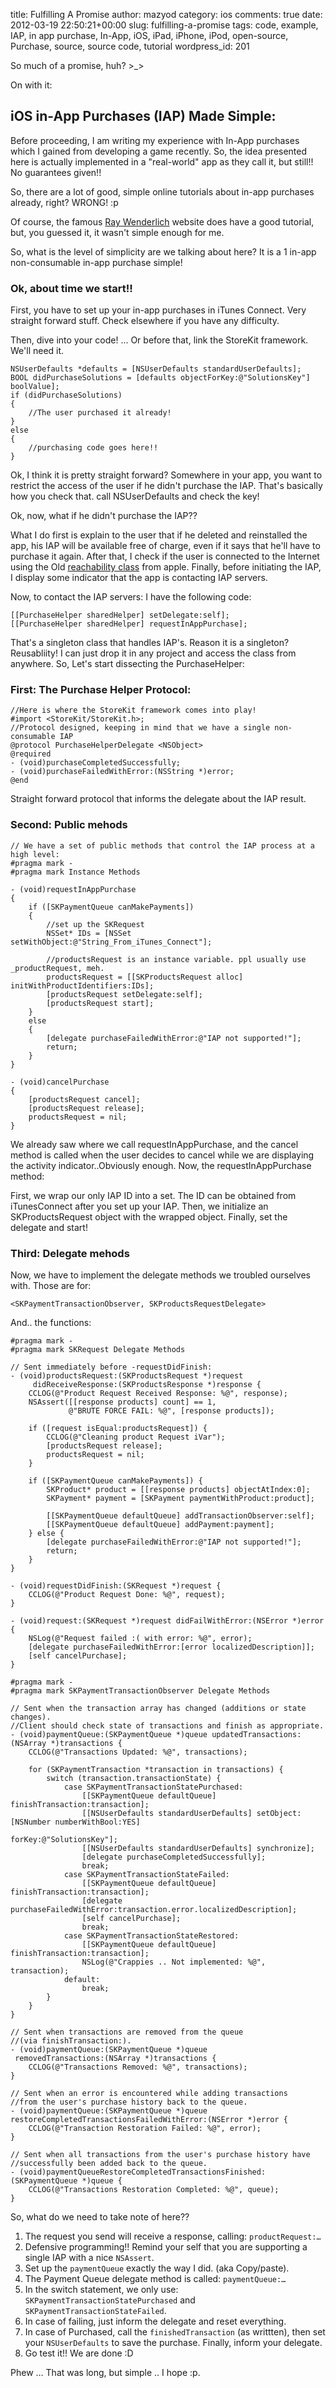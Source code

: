 title: Fulfilling A Promise
author: mazyod
category: ios
comments: true
date: 2012-03-19 22:50:21+00:00
slug: fulfilling-a-promise
tags: code, example, IAP, in app purchase, In-App, iOS, iPad, iPhone, iPod, open-source, Purchase, source, source code, tutorial
wordpress_id: 201

So much of a promise, huh? >_>

On with it:


## iOS in-App Purchases (IAP) Made Simple:


Before proceeding, I am writing my experience with In-App purchases which I gained from developing a game recently. So, the idea presented here is actually implemented in a "real-world" app as they call it, but still!! No guarantees given!!

So, there are a lot of good, simple online tutorials about in-app purchases already, right? WRONG! :p

Of course, the famous [Ray Wenderlich](http://www.raywenderlich.com/) website does have a good tutorial, but, you guessed it, it wasn't simple enough for me.

So, what is the level of simplicity are we talking about here? It is a 1 in-app non-consumable in-app purchase simple!


### Ok, about time we start!!


First, you have to set up your in-app purchases in iTunes Connect. Very straight forward stuff. Check elsewhere if you have any difficulty.

Then, dive into your code! ... Or before that, link the StoreKit framework. We'll need it.

```objc
NSUserDefaults *defaults = [NSUserDefaults standardUserDefaults];  
BOOL didPurchaseSolutions = [defaults objectForKey:@"SolutionsKey"] boolValue];  
if (didPurchaseSolutions)   
{  
    //The user purchased it already!             
}   
else   
{  
    //purchasing code goes here!!
}

```

Ok, I think it is pretty straight forward? Somewhere in your app, you want to restrict the access of the user if he didn't purchase the IAP. That's basically how you check that. call NSUserDefaults and check the key!

Ok, now, what if he didn't purchase the IAP??

What I do first is explain to the user that if he deleted and reinstalled the app, his IAP will be available free of charge, even if it says that he'll have to purchase it again. After that, I check if the user is connected to the Internet using the Old [reachability class](https://developer.apple.com/library/ios/#samplecode/Reachability/index.html) from apple. Finally, before initiating the IAP, I display some indicator that the app is contacting IAP servers.

Now, to contact the IAP servers: I have the following code:

```objc
[[PurchaseHelper sharedHelper] setDelegate:self];  
[[PurchaseHelper sharedHelper] requestInAppPurchase];

```


That's a singleton class that handles IAP's. Reason it is a singleton? Reusabliity! I can just drop it in any project and access the class from anywhere. So, Let's start dissecting the PurchaseHelper:


### First: The Purchase Helper Protocol:



```objc
//Here is where the StoreKit framework comes into play!  
#import <StoreKit/StoreKit.h>;  
//Protocol designed, keeping in mind that we have a single non-consumable IAP  
@protocol PurchaseHelperDelegate <NSObject>  
@required  
- (void)purchaseCompletedSuccessfully;  
- (void)purchaseFailedWithError:(NSString *)error;  
@end

```

Straight forward protocol that informs the delegate about the IAP result.


### Second: Public mehods

```objc
// We have a set of public methods that control the IAP process at a high level:     
#pragma mark -     
#pragma mark Instance Methods     
      
- (void)requestInAppPurchase      
{     
    if ([SKPaymentQueue canMakePayments])      
    {     
        //set up the SKRequest     
        NSSet* IDs = [NSSet setWithObject:@"String_From_iTunes_Connect"];     
      
        //productsRequest is an instance variable. ppl usually use _productRequest, meh.     
        productsRequest = [[SKProductsRequest alloc] initWithProductIdentifiers:IDs];     
        [productsRequest setDelegate:self];     
        [productsRequest start];     
    }      
    else      
    {     
        [delegate purchaseFailedWithError:@"IAP not supported!"];     
        return;     
    }     
}     
      
- (void)cancelPurchase      
{     
    [productsRequest cancel];     
    [productsRequest release];     
    productsRequest = nil;     
}

```

We already saw where we call requestInAppPurchase, and the cancel method is called when the user decides to cancel while we are displaying the activity indicator..Obviously enough. Now, the requestInAppPurchase method:

First, we wrap our only IAP ID into a set. The ID can be obtained from iTunesConnect after you set up your IAP. Then, we initialize an SKProductsRequest object with the wrapped object. Finally, set the delegate and start!


### Third: Delegate mehods


Now, we have to implement the delegate methods we troubled ourselves with. Those are for:
```text
<SKPaymentTransactionObserver, SKProductsRequestDelegate>

```

And.. the functions:
    
```objc
#pragma mark -
#pragma mark SKRequest Delegate Methods

// Sent immediately before -requestDidFinish:
- (void)productsRequest:(SKProductsRequest *)request 
     didReceiveResponse:(SKProductsResponse *)response {
    CCLOG(@"Product Request Received Response: %@", response);
    NSAssert([[response products] count] == 1, 
             @"BRUTE FORCE FAIL: %@", [response products]);
    
    if ([request isEqual:productsRequest]) {
        CCLOG(@"Cleaning product Request iVar");
        [productsRequest release];
        productsRequest = nil;
    }
    
    if ([SKPaymentQueue canMakePayments]) {
        SKProduct* product = [[response products] objectAtIndex:0];
        SKPayment* payment = [SKPayment paymentWithProduct:product];

        [[SKPaymentQueue defaultQueue] addTransactionObserver:self];
        [[SKPaymentQueue defaultQueue] addPayment:payment];
    } else {
        [delegate purchaseFailedWithError:@"IAP not supported!"];
        return;
    }
}

- (void)requestDidFinish:(SKRequest *)request {
    CCLOG(@"Product Request Done: %@", request);
}

- (void)request:(SKRequest *)request didFailWithError:(NSError *)error {
    NSLog(@"Request failed :( with error: %@", error);
    [delegate purchaseFailedWithError:[error localizedDescription]];
    [self cancelPurchase];
}

#pragma mark -
#pragma mark SKPaymentTransactionObserver Delegate Methods

// Sent when the transaction array has changed (additions or state changes).  
//Client should check state of transactions and finish as appropriate.
- (void)paymentQueue:(SKPaymentQueue *)queue updatedTransactions:(NSArray *)transactions {
    CCLOG(@"Transactions Updated: %@", transactions);
    
    for (SKPaymentTransaction *transaction in transactions) {
        switch (transaction.transactionState) {
            case SKPaymentTransactionStatePurchased:
                [[SKPaymentQueue defaultQueue] finishTransaction:transaction];
                [[NSUserDefaults standardUserDefaults] setObject:[NSNumber numberWithBool:YES] 
                                                          forKey:@"SolutionsKey"];
                [[NSUserDefaults standardUserDefaults] synchronize];
                [delegate purchaseCompletedSuccessfully];
                break;
            case SKPaymentTransactionStateFailed:
                [[SKPaymentQueue defaultQueue] finishTransaction:transaction];
                [delegate purchaseFailedWithError:transaction.error.localizedDescription];
                [self cancelPurchase];
                break;
            case SKPaymentTransactionStateRestored:
                [[SKPaymentQueue defaultQueue] finishTransaction:transaction];
                NSLog(@"Crappies .. Not implemented: %@", transaction);
            default:
                break;
        }
    }
}

// Sent when transactions are removed from the queue 
//(via finishTransaction:).
- (void)paymentQueue:(SKPaymentQueue *)queue 
 removedTransactions:(NSArray *)transactions {
    CCLOG(@"Transactions Removed: %@", transactions);
}

// Sent when an error is encountered while adding transactions
//from the user's purchase history back to the queue.
- (void)paymentQueue:(SKPaymentQueue *)queue 
restoreCompletedTransactionsFailedWithError:(NSError *)error {
    CCLOG(@"Transaction Restoration Failed: %@", error);
}

// Sent when all transactions from the user's purchase history have 
//successfully been added back to the queue.
- (void)paymentQueueRestoreCompletedTransactionsFinished:(SKPaymentQueue *)queue {
    CCLOG(@"Transactions Restoration Completed: %@", queue);
}

```

So, what do we need to take note of here??

1. The request you send will receive a response, calling: `productRequest:…`
2. Defensive programming!! Remind your self that you are supporting a single IAP with a nice `NSAssert`.
3. Set up the `paymentQueue` exactly the way I did. (aka Copy/paste).
4. The Payment Queue delegate method is called: `paymentQueue:…`
5. In the switch statement, we only use: `SKPaymentTransactionStatePurchased` and `SKPaymentTransactionStateFailed`.
6. In case of failing, just inform the delegate and reset everything.
7. In case of Purchased, call the `finishedTransaction` (as writtten), then set your `NSUserDefaults` to save the purchase. Finally, inform your delegate.
8. Go test it!! We are done :D

Phew … That was long, but simple .. I hope :p.
